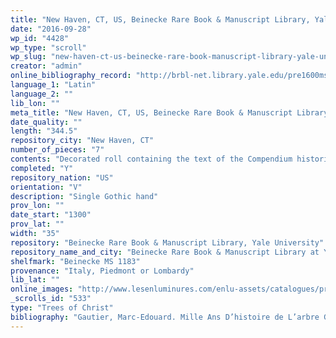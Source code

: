 ```yaml
---
title: "New Haven, CT, US, Beinecke Rare Book & Manuscript Library, Yale University, Beinecke MS 1183"
date: "2016-09-28"
wp_id: "4428"
wp_type: "scroll"
wp_slug: "new-haven-ct-us-beinecke-rare-book-manuscript-library-yale-university-beinecke-ms-1183"
creator: "admin"
online_bibliography_record: "http://brbl-net.library.yale.edu/pre1600ms/docs/pre1600.ms1183.htm;  http://www.textmanuscripts.com/manuscript_description.php?id=3291&%20cat=search&requete=YTozOntzOjc6InRtX2FyY2giO2E6Mjp7aTowO2k6MDtpOjE7czoxOiI9Ijt9czo4OiJib2hfcHJldiI7YToyOntpOjA7aTowO2k6MTtzOjE6Ij0iO31zOjEwOiJ0bV9zdWJqZWN0IjthOjI6e2k6MDtzOjEwOiJDaHJvbmljbGVzIjtpOjE7czo1OiJybGlrZSI7fX0=&"
language_1: "Latin"
language_2: ""
lib_lon: ""
meta_title: "New Haven, CT, US, Beinecke Rare Book & Manuscript Library, Yale University, Beinecke MS 1183"
date_quality: ""
length: "344.5"
repository_city: "New Haven, CT"
number_of_pieces: "7"
contents: "Decorated roll containing the text of the Compendium historiae in genealogia Christi by Peter of Poitiers (Petrus Pictaviensis). The text, presented in genealogical tree format, appears to be a copy of the second version of this work, containing the full text of the first version accompanied by interpolations from the Historia scholastica and other sources."
completed: "Y"
repository_nation: "US"
orientation: "V"
description: "Single Gothic hand"
prov_lon: ""
date_start: "1300"
prov_lat: ""
width: "35"
repository: "Beinecke Rare Book & Manuscript Library, Yale University"
repository_name_and_city: "Beinecke Rare Book & Manuscript Library at Yale University, New Haven CT US"
shelfmark: "Beinecke MS 1183"
provenance: "Italy, Piedmont or Lombardy"
lib_lat: ""
online_images: "http://www.lesenluminures.com/enlu-assets/catalogues/primer/primer-6-manuscript-production/primer6_cat.pdf"
_scrolls_id: "533"
type: "Trees of Christ"
bibliography: "Gautier, Marc-Edouard. Mille Ans D’histoire de L’arbre Généalogique En France. Rennes: Editions Ouest-France, 2008."
---
```



